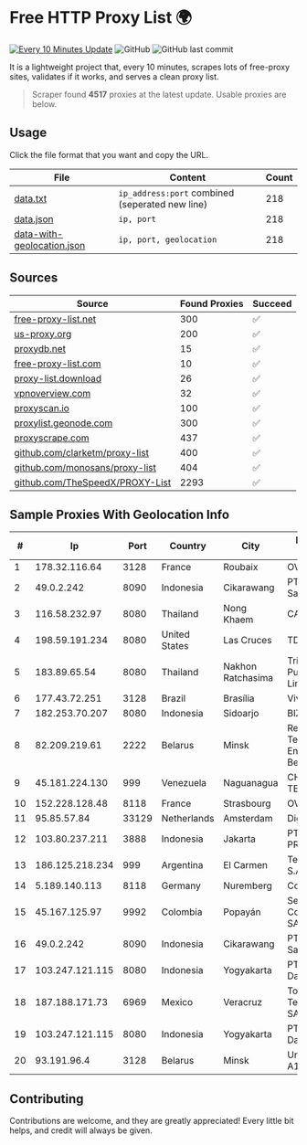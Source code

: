 
# Free HTTP Proxy List 🌍

[![Every 10 Minutes Update](https://github.com/mertguvencli/http-proxy-list/actions/workflows/main.yml/badge.svg?branch=main)](https://github.com/mertguvencli/http-proxy-list/actions/workflows/main.yml)
![GitHub](https://img.shields.io/github/license/mertguvencli/http-proxy-list)
![GitHub last commit](https://img.shields.io/github/last-commit/mertguvencli/http-proxy-list)

It is a lightweight project that, every 10 minutes, scrapes lots of free-proxy sites, validates if it works, and serves a clean proxy list.


> Scraper found **4517** proxies at the latest update. Usable proxies are below.

## Usage

Click the file format that you want and copy the URL.


|File|Content|Count|
|----|-------|-----|
|[data.txt](https://raw.githubusercontent.com/mertguvencli/http-proxy-list/main/proxy-list/data.txt)|`ip_address:port` combined (seperated new line)|218|
|[data.json](https://raw.githubusercontent.com/mertguvencli/http-proxy-list/main/proxy-list/data.json)|`ip, port`|218|
|[data-with-geolocation.json](https://raw.githubusercontent.com/mertguvencli/http-proxy-list/main/proxy-list/data-with-geolocation.json)|`ip, port, geolocation`|218|

## Sources

|Source|Found Proxies|Succeed|
|------|-------------|-------|
|[free-proxy-list.net](https://free-proxy-list.net)|300|✅|
|[us-proxy.org](https://www.us-proxy.org)|200|✅|
|[proxydb.net](http://proxydb.net)|15|✅|
|[free-proxy-list.com](https://free-proxy-list.com/?page=&port=&type%5B%5D=http&type%5B%5D=https&up_time=0&search=Search)|10|✅|
|[proxy-list.download](https://www.proxy-list.download/HTTP)|26|✅|
|[vpnoverview.com](https://vpnoverview.com/privacy/anonymous-browsing/free-proxy-servers)|32|✅|
|[proxyscan.io](https://www.proxyscan.io)|100|✅|
|[proxylist.geonode.com](https://proxylist.geonode.com/api/proxy-list?limit=300&page=1&sort_by=lastChecked&sort_type=desc&protocols=http,https)|300|✅|
|[proxyscrape.com](https://api.proxyscrape.com/v2/?request=displayproxies&protocol=http&timeout=10000&country=all&ssl=all&anonymity=all)|437|✅|
|[github.com/clarketm/proxy-list](https://raw.githubusercontent.com/clarketm/proxy-list/master/proxy-list-raw.txt)|400|✅|
|[github.com/monosans/proxy-list](https://raw.githubusercontent.com/monosans/proxy-list/main/proxies/http.txt)|404|✅|
|[github.com/TheSpeedX/PROXY-List](https://raw.githubusercontent.com/TheSpeedX/PROXY-List/master/http.txt)|2293|✅|


## Sample Proxies With Geolocation Info

|#|Ip|Port|Country|City|Internet Service Provider|
|-|--|----|-------|----|-------------------------|
|1|178.32.116.64|3128|France|Roubaix|OVH SAS|
|2|49.0.2.242|8090|Indonesia|Cikarawang|PT Usaha Adi Sanggoro|
|3|116.58.232.97|8080|Thailand|Nong Khaem|CAT-BB|
|4|198.59.191.234|8080|United States|Las Cruces|TDS TELECOM|
|5|183.89.65.54|8080|Thailand|Nakhon Ratchasima|Triple T Broadband Public Company Limited|
|6|177.43.72.251|3128|Brazil|Brasília|Vivo|
|7|182.253.70.207|8080|Indonesia|Sidoarjo|BIZNET|
|8|82.209.219.61|2222|Belarus|Minsk|Republican Unitary Telecommunication Enterprise Beltelecom|
|9|45.181.224.130|999|Venezuela|Naguanagua|CHIRCALNET TELECOM, C.A.|
|10|152.228.128.48|8118|France|Strasbourg|OVH SAS|
|11|95.85.57.84|33129|Netherlands|Amsterdam|DigitalOcean, LLC|
|12|103.80.237.211|3888|Indonesia|Jakarta|PT MITRA VISIONER PRATAMA|
|13|186.125.218.234|999|Argentina|El Carmen|Telecom Argentina S.A.|
|14|5.189.140.113|8118|Germany|Nuremberg|Contabo GmbH|
|15|45.167.125.97|9992|Colombia|Popayán|Sepcom Comunicaciones SAS|
|16|49.0.2.242|8090|Indonesia|Cikarawang|PT Usaha Adi Sanggoro|
|17|103.247.121.115|8080|Indonesia|Yogyakarta|PT Media Sarana Data|
|18|187.188.171.73|6969|Mexico|Veracruz|Total Play Telecomunicaciones SA De CV|
|19|103.247.121.115|8080|Indonesia|Yogyakarta|PT Media Sarana Data|
|20|93.191.96.4|3128|Belarus|Minsk|Unitary enterprise A1|



## Contributing

Contributions are welcome, and they are greatly appreciated! Every
little bit helps, and credit will always be given.

